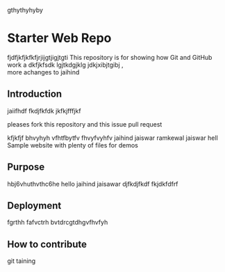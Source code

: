 
gthythyhyby
# Starter Web Repo
fjdfjkfjkfkfjrjijgtjigjtgti
This repository is for showing how Git and GitHub work
 a dkfjkfsdk lgjtkdgjklg jdkjxibjtgibj ,  
 more achanges to jaihind 
## Introduction
jaiifhdf
fkdjfkfdk jkfkjfffjkf

pleases fork this repository and this issue pull request


kfjkfjf
bhvyhyh vfhtfbytfv  fhvyfvyhfv
jaihind jaiswar ramkewal jaiswar hell
Sample website with plenty of files for demos

## Purpose

hbj6vhuthvthc6he
hello jaihind jaisawar
djfkdjfkdf
fkjdkfdfrf
## Deployment 
fgrthh
fafvctrh
bvtdrcgtdhgvfhvfyh
## How to contribute

git taining